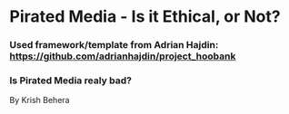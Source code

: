 # Pirated Media - Is it Ethical, or Not?

### Used framework/template from Adrian Hajdin: https://github.com/adrianhajdin/project_hoobank

### Is Pirated Media realy bad? 

By Krish Behera